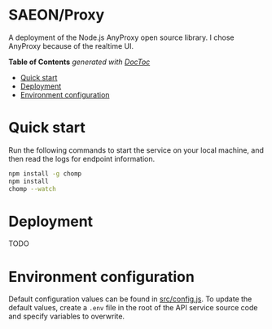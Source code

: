 # SAEON/Proxy
A deployment of the Node.js AnyProxy open source library. I chose AnyProxy because of the realtime UI.

<!-- START doctoc generated TOC please keep comment here to allow auto update -->
<!-- DON'T EDIT THIS SECTION, INSTEAD RE-RUN doctoc TO UPDATE -->
**Table of Contents**  *generated with [DocToc](https://github.com/thlorenz/doctoc)*

- [Quick start](#quick-start)
- [Deployment](#deployment)
- [Environment configuration](#environment-configuration)

<!-- END doctoc generated TOC please keep comment here to allow auto update -->


# Quick start
Run the following commands to start the service on your local machine, and then read the logs for endpoint information.

```sh
npm install -g chomp
npm install
chomp --watch
```

# Deployment
TODO

# Environment configuration
Default configuration values can be found in [src/config.js](src/config.js). To update the default values, create a `.env` file in the root of the API service source code and specify variables to overwrite.
